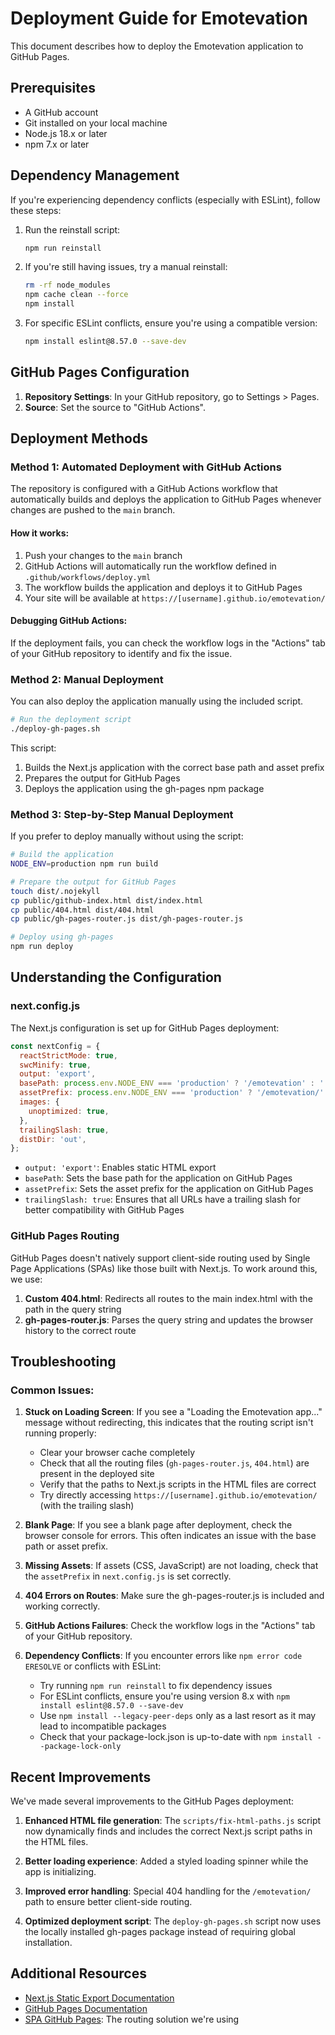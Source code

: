 # Deployment Guide for Emotevation

This document describes how to deploy the Emotevation application to GitHub Pages.

## Prerequisites

- A GitHub account
- Git installed on your local machine
- Node.js 18.x or later
- npm 7.x or later

## Dependency Management

If you're experiencing dependency conflicts (especially with ESLint), follow these steps:

1. Run the reinstall script:
   ```bash
   npm run reinstall
   ```

2. If you're still having issues, try a manual reinstall:
   ```bash
   rm -rf node_modules
   npm cache clean --force
   npm install
   ```

3. For specific ESLint conflicts, ensure you're using a compatible version:
   ```bash
   npm install eslint@8.57.0 --save-dev
   ```

## GitHub Pages Configuration

1. **Repository Settings**: In your GitHub repository, go to Settings > Pages.
2. **Source**: Set the source to "GitHub Actions".

## Deployment Methods

### Method 1: Automated Deployment with GitHub Actions

The repository is configured with a GitHub Actions workflow that automatically builds and deploys the application to GitHub Pages whenever changes are pushed to the `main` branch.

#### How it works:

1. Push your changes to the `main` branch
2. GitHub Actions will automatically run the workflow defined in `.github/workflows/deploy.yml`
3. The workflow builds the application and deploys it to GitHub Pages
4. Your site will be available at `https://[username].github.io/emotevation/`

#### Debugging GitHub Actions:

If the deployment fails, you can check the workflow logs in the "Actions" tab of your GitHub repository to identify and fix the issue.

### Method 2: Manual Deployment

You can also deploy the application manually using the included script.

```bash
# Run the deployment script
./deploy-gh-pages.sh
```

This script:
1. Builds the Next.js application with the correct base path and asset prefix
2. Prepares the output for GitHub Pages
3. Deploys the application using the gh-pages npm package

### Method 3: Step-by-Step Manual Deployment

If you prefer to deploy manually without using the script:

```bash
# Build the application
NODE_ENV=production npm run build

# Prepare the output for GitHub Pages
touch dist/.nojekyll
cp public/github-index.html dist/index.html
cp public/404.html dist/404.html
cp public/gh-pages-router.js dist/gh-pages-router.js

# Deploy using gh-pages
npm run deploy
```

## Understanding the Configuration

### next.config.js

The Next.js configuration is set up for GitHub Pages deployment:

```javascript
const nextConfig = {
  reactStrictMode: true,
  swcMinify: true,
  output: 'export',
  basePath: process.env.NODE_ENV === 'production' ? '/emotevation' : '',
  assetPrefix: process.env.NODE_ENV === 'production' ? '/emotevation/' : '',
  images: {
    unoptimized: true,
  },
  trailingSlash: true,
  distDir: 'out',
};
```

- `output: 'export'`: Enables static HTML export
- `basePath`: Sets the base path for the application on GitHub Pages
- `assetPrefix`: Sets the asset prefix for the application on GitHub Pages
- `trailingSlash: true`: Ensures that all URLs have a trailing slash for better compatibility with GitHub Pages

### GitHub Pages Routing

GitHub Pages doesn't natively support client-side routing used by Single Page Applications (SPAs) like those built with Next.js. To work around this, we use:

1. **Custom 404.html**: Redirects all routes to the main index.html with the path in the query string
2. **gh-pages-router.js**: Parses the query string and updates the browser history to the correct route

## Troubleshooting

### Common Issues:

1. **Stuck on Loading Screen**: If you see a "Loading the Emotevation app..." message without redirecting, this indicates that the routing script isn't running properly:
   - Clear your browser cache completely
   - Check that all the routing files (`gh-pages-router.js`, `404.html`) are present in the deployed site
   - Verify that the paths to Next.js scripts in the HTML files are correct
   - Try directly accessing `https://[username].github.io/emotevation/` (with the trailing slash)

2. **Blank Page**: If you see a blank page after deployment, check the browser console for errors. This often indicates an issue with the base path or asset prefix.

3. **Missing Assets**: If assets (CSS, JavaScript) are not loading, check that the `assetPrefix` in `next.config.js` is set correctly.

4. **404 Errors on Routes**: Make sure the gh-pages-router.js is included and working correctly.

5. **GitHub Actions Failures**: Check the workflow logs in the "Actions" tab of your GitHub repository.

6. **Dependency Conflicts**: If you encounter errors like `npm error code ERESOLVE` or conflicts with ESLint:
   - Try running `npm run reinstall` to fix dependency issues
   - For ESLint conflicts, ensure you're using version 8.x with `npm install eslint@8.57.0 --save-dev`
   - Use `npm install --legacy-peer-deps` only as a last resort as it may lead to incompatible packages
   - Check that your package-lock.json is up-to-date with `npm install --package-lock-only`

## Recent Improvements

We've made several improvements to the GitHub Pages deployment:

1. **Enhanced HTML file generation**: The `scripts/fix-html-paths.js` script now dynamically finds and includes the correct Next.js script paths in the HTML files.

2. **Better loading experience**: Added a styled loading spinner while the app is initializing.

3. **Improved error handling**: Special 404 handling for the `/emotevation/` path to ensure better client-side routing.

4. **Optimized deployment script**: The `deploy-gh-pages.sh` script now uses the locally installed gh-pages package instead of requiring global installation.

## Additional Resources

- [Next.js Static Export Documentation](https://nextjs.org/docs/app/building-your-application/deploying/static-exports)
- [GitHub Pages Documentation](https://docs.github.com/en/pages)
- [SPA GitHub Pages](https://github.com/rafgraph/spa-github-pages): The routing solution we're using
